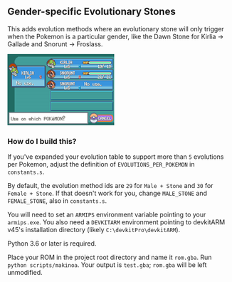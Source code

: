 ## Gender-specific Evolutionary Stones

This adds evolution methods where an evolutionary stone will only trigger when the Pokemon is a particular gender, like the Dawn Stone for Kirlia -> Gallade and Snorunt -> Froslass.

![](example.png)

### How do I build this?

If you've expanded your evolution table to support more than `5` evolutions per Pokemon, adjust the definition of `EVOLUTIONS_PER_POKEMON` in `constants.s`.

By default, the evolution method ids are `29` for `Male + Stone` and `30` for `Female + Stone`. If that doesn't work for you, change `MALE_STONE` and `FEMALE_STONE`, also in `constants.s`.

You will need to set an `ARMIPS` environment variable pointing to your `armips.exe`. You also need a `DEVKITARM` environment pointing to devkitARM v45's installation directory (likely `C:\devkitPro\devkitARM`).

Python 3.6 or later is required.

Place your ROM in the project root directory and name it `rom.gba`. Run `python scripts/makinoa`. Your output is `test.gba`; `rom.gba` will be left unmodified.
